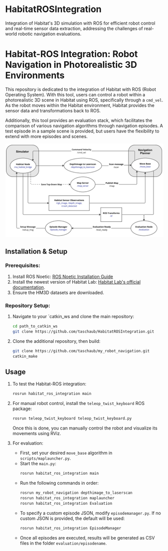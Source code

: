# HabitatROSIntegration
Integration of Habitat's 3D simulation with ROS for efficient robot control and real-time sensor data extraction, addressing the challenges of real-world robotic navigation evaluations.
# Habitat-ROS Integration: Robot Navigation in Photorealistic 3D Environments

This repository is dedicated to the integration of Habitat with ROS (Robot Operating System). With this tool, users can control a robot within a photorealistic 3D scene in Habitat using ROS, specifically through a `cmd_vel`. As the robot moves within the Habitat environment, Habitat provides the sensor data and transformations back to ROS. 

Additionally, this tool provides an evaluation stack, which facilitates the comparison of various navigation algorithms through navigation episodes. A test episode in a sample scene is provided, but users have the flexibility to extend with more episodes and scenes.

![Program Structure](projectStructure.png)

## Installation & Setup

### Prerequisites:
1. Install ROS Noetic: [ROS Noetic Installation Guide](http://wiki.ros.org/noetic/Installation)
2. Install the newest version of Habitat Lab: [Habitat Lab's official documentation](https://github.com/facebookresearch/habitat-lab).
3. Ensure the HM3D datasets are downloaded.

### Repository Setup:
1. Navigate to your `catkin_ws and clone the main repository:
    ```bash
    cd path_to_catkin_ws
    git clone https://github.com/taschaub/HabitatROSIntegration.git
    ```
2. Clone the additional repository, then build:
    ```bash
    git clone https://github.com/taschaub/my_robot_navigation.git
    catkin_make
    ```

## Usage

1. To test the Habitat-ROS integration:
    ```bash
    rosrun habitat_ros_integration main
    ```

2. For manual robot control, install the `teleop_twist_keyboard` ROS package:
    ```bash
    rosrun teleop_twist_keyboard teleop_twist_keyboard.py
    ```
   Once this is done, you can manually control the robot and visualize its movements using RViz.

3. For evaluation:
   - First, set your desired `move_base` algorithm in `scripts/maplauncher.py`.
   - Start the `main.py`:
     ```bash
     rosrun habitat_ros_integration main
     ```
   - Run the following commands in order:
     ```bash
     rosrun my_robot_navigation depthimage_to_laserscan
     rosrun habitat_ros_integration maplauncher
     rosrun habitat_ros_integration Evaluation
     ```
   - To specify a custom episode JSON, modify `episodemanager.py`. If no custom JSON is provided, the default will be used:
     ```bash
     rosrun habitat_ros_integration EpisodeManager
     ```
   - Once all episodes are executed, results will be generated as CSV files in the folder `evaluation/episodename`.

